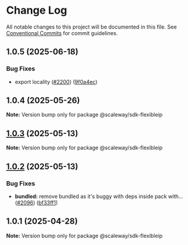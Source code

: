 # Change Log

All notable changes to this project will be documented in this file.
See [Conventional Commits](https://conventionalcommits.org) for commit guidelines.

## 1.0.5 (2025-06-18)

### Bug Fixes

- export locality ([#2200](https://github.com/scaleway/scaleway-sdk-js/issues/2200)) ([9f0a4ec](https://github.com/scaleway/scaleway-sdk-js/commit/9f0a4ec19e377cd90c5829604467c09a2088a38c))

## 1.0.4 (2025-05-26)

**Note:** Version bump only for package @scaleway/sdk-flexibleip

## [1.0.3](https://github.com/scaleway/scaleway-sdk-js/compare/@scaleway/sdk-flexibleip@1.0.2...@scaleway/sdk-flexibleip@1.0.3) (2025-05-13)

**Note:** Version bump only for package @scaleway/sdk-flexibleip

## [1.0.2](https://github.com/scaleway/scaleway-sdk-js/compare/@scaleway/sdk-flexibleip@1.0.1...@scaleway/sdk-flexibleip@1.0.2) (2025-05-13)

### Bug Fixes

- **bundled:** remove bundled as it's buggy with deps inside pack with… ([#2096](https://github.com/scaleway/scaleway-sdk-js/issues/2096)) ([bf33ff1](https://github.com/scaleway/scaleway-sdk-js/commit/bf33ff1f9cdd951add94817dac27239c86ef5437))

## 1.0.1 (2025-04-28)

**Note:** Version bump only for package @scaleway/sdk-flexibleip
